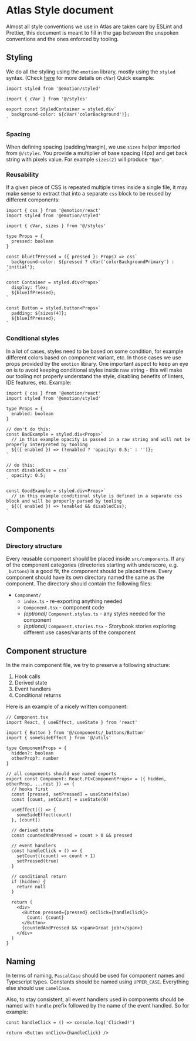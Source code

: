 # Atlas Style document

Almost all style conventions we use in Atlas are taken care by ESLint and Prettier, this document is meant to fill in the gap between the unspoken conventions and the ones enforced by tooling.

## Styling

We do all the styling using the `emotion` library, mostly using the `styled` syntax. (Check [here](overview.md#Styling) for more details on `cVar`) Quick example:

```tsx
import styled from '@emotion/styled'

import { cVar } from '@/styles'

export const StyledContainer = styled.div`
  background-color: ${cVar('colorBackground')};
`
```

### Spacing

When defining spacing (padding/margin), we use `sizes` helper imported from `@/styles`. You provide a multiplier of base spacing (4px) and get back string with pixels value. For example `sizes(2)` will produce `"8px"`.

### Reusability

If a given piece of CSS is repeated multiple times inside a single file, it may make sense to extract that into a separate `css` block to be reused by different components:

```tsx
import { css } from '@emotion/react'
import styled from '@emotion/styled'

import { cVar, sizes } from '@/styles'

type Props = {
  pressed: boolean
}

const blueIfPressed = ({ pressed }: Props) => css`
  background-color: ${pressed ? cVar('colorBackgroundPrimary') : 'initial'};
`

const Container = styled.div<Props>`
  display: flex;
  ${blueIfPressed};
`

const Button = styled.button<Props>`
  padding: ${sizes(4)};
  ${blueIfPressed};
`
```

### Conditional styles

In a lot of cases, styles need to be based on some condition, for example different colors based on component variant, etc. In those cases we use props provided by the `emotion` library. One important aspect to keep an eye on is to avoid keeping conditional styles inside raw string - this will make our tooling not properly understand the style, disabling benefits of linters, IDE features, etc. Example:

```tsx
import { css } from '@emotion/react'
import styled from '@emotion/styled'

type Props = {
  enabled: boolean
}

// don't do this:
const BadExample = styled.div<Props>`
  // in this example opacity is passed in a raw string and will not be properly interpreted by tooling
  ${({ enabled }) => (!enabled ? 'opacity: 0.5;' : '')};
`

// do this:
const disabledCss = css`
  opacity: 0.5;
`

const GoodExample = styled.div<Props>`
  // in this example conditional style is defined in a separate css block and will be properly parsed by tooling
  ${({ enabled }) => !enabled && disabledCss};
`
```

## Components

### Directory structure

Every reusable component should be placed inside `src/components`. If any of the component categories (directories starting with underscore, e.g. `_buttons`) is a good fit, the component should be placed there. Every component should have its own directory named the same as the component. The directory should contain the following files:

- `Component/`
  - `index.ts` - re-exporting anything needed
  - `Component.tsx` - component code
  - _(optional)_ `Component.styles.ts` - any styles needed for the component
  - _(optional)_ `Component.stories.tsx` - Storybook stories exploring different use cases/variants of the component

## Component structure

In the main component file, we try to preserve a following structure:

1. Hook calls
2. Derived state
3. Event handlers
4. Conditional returns

Here is an example of a nicely written component:

```tsx
// Component.tsx
import React, { useEffect, useState } from 'react'

import { Button } from '@/components/_buttons/Button'
import { someSideEffect } from '@/utils'

type ComponentProps = {
  hidden?: boolean
  otherProp?: number
}

// all components should use named exports
export const Component: React.FC<ComponentProps> = ({ hidden, otherProp, ...rest }) => {
  // hooks first
  const [pressed, setPressed] = useState(false)
  const [count, setCount] = useState(0)

  useEffect(() => {
    someSideEffect(count)
  }, [count])

  // derived state
  const countedAndPressed = count > 0 && pressed

  // event handlers
  const handleClick = () => {
    setCount((count) => count + 1)
    setPressed(true)
  }

  // conditional return
  if (hidden) {
    return null
  }

  return (
    <div>
      <Button pressed={pressed} onClick={handleClick}>
        Count: {count}
      </Button>
      {countedAndPressed && <span>Great job!</span>}
    </div>
  )
}
```

## Naming

In terms of naming, `PascalCase` should be used for component names and Typescript types. Constants should be named using `UPPER_CASE`. Everything else should use `camelCase`.

Also, to stay consistent, all event handlers used in components should be named with `handle` prefix followed by the name of the event handled. So for example:

```tsx
const handleClick = () => console.log('Clicked!')

return <Button onClick={handleClick} />
```
